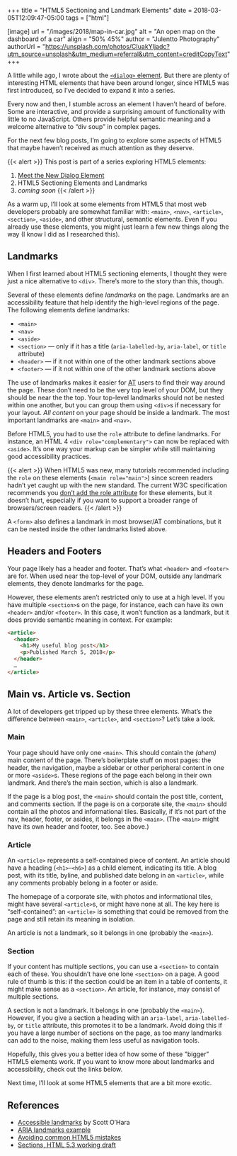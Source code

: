 +++
title = "HTML5 Sectioning and Landmark Elements"
date = 2018-03-05T12:09:47-05:00
tags = ["html"]

[image]
  url = "/images/2018/map-in-car.jpg"
  alt = "An open map on the dashboard of a car"
  align = "50% 45%"
  author = "Julentto Photography"
  authorUrl = "https://unsplash.com/photos/CIuakYIjadc?utm_source=unsplash&utm_medium=referral&utm_content=creditCopyText"
+++

A little while ago, I wrote about the [`<dialog>` element](/posts/2018/meet-the-new-dialog-element/). But there are plenty of interesting HTML elements that have been around longer, since HTML5 was first introduced, so I’ve decided to expand it into a series.

Every now and then, I stumble across an element I haven’t heard of before. Some are interactive, and provide a surprising amount of functionality with little to no JavaScript. Others provide helpful semantic meaning and a welcome alternative to “div soup” in complex pages.

For the next few blog posts, I’m going to explore some aspects of HTML5 that maybe haven’t received as much attention as they deserve.

{{< alert >}}
This post is part of a series exploring HTML5 elements:

1. [Meet the New Dialog Element](/posts/2018/meet-the-new-dialog-element/)
2. HTML5 Sectioning Elements and Landmarks
3. *coming soon*
{{< /alert >}}

As a warm up, I’ll look at some elements from HTML5 that most web developers probably are somewhat familiar with: `<main>`, `<nav>`, `<article>`, `<section>`, `<aside>`, and other structural, semantic elements. Even if you already use these elements, you might just learn a few new things along the way (I know I did as I researched this).

## Landmarks

When I first learned about HTML5 sectioning elements, I thought they were just a nice alternative to `<div>`. There’s more to the story than this, though.

Several of these elements define *landmarks* on the page. Landmarks are an accessibility feature that help identify the high-level regions of the page. The following elements define landmarks:

* `<main>`
* `<nav>`
* `<aside>`
* `<section>` — only if it has a title (`aria-labelled-by`, `aria-label`, or `title` attribute)
* `<header>` — if it not within one of the other landmark sections above
* `<footer>` — if it not within one of the other landmark sections above

The use of landmarks makes it easier for <abbr title="assistive technology">AT</abbr> users to find their way around the page. These don’t need to be the very top level of your DOM, but they should be near the the top. Your top-level landmarks should not be nested within one another, but you can group them using `<div>`s if necessary for your layout. *All content* on your page should be inside a landmark. The most important landmarks are `<main>` and `<nav>`.

Before HTML5, you had to use the `role` attribute to define landmarks. For instance, an HTML 4 `<div role="complementary">` can now be replaced with `<aside>`. It’s one way your markup can be simpler while still maintaining good accessibility practices.

{{< alert >}}
When HTML5 was new, many tutorials recommended including the `role` on these elements (`<main role="main">`) since screen readers hadn’t yet caught up with the new standard. The current W3C specification recommends you [don’t add the role attribute](https://www.w3.org/TR/html52/dom.html#do-not-set) for these elements, but it doesn’t hurt, especially if you want to support a broader range of browsers/screen readers.
{{< /alert >}}

A `<form>` also defines a landmark in most browser/AT combinations, but it can be nested inside the other landmarks listed above.

## Headers and Footers

Your page likely has a header and footer. That’s what `<header>` and `<footer>` are for. When used near the top-level of your DOM, outside any landmark elements, they denote landmarks for the page.

However, these elements aren’t restricted only to use at a high level. If you have multiple `<section>`s on the page, for instance, each can have its own `<header>` and/or `<footer>`. In this case, it won’t function as a landmark, but it does provide semantic meaning in context. For example:

```html
<article>
  <header>
    <h1>My useful blog post</h1>
    <p>Published March 5, 2018</p>
  </header>
  …
</article>
```

## Main vs. Article vs. Section

A lot of developers get tripped up by these three elements. What’s the difference between `<main>`, `<article>`, and `<section>`? Let’s take a look.

### Main

Your page should have only one `<main>`. This should contain the *(ahem)* main content of the page. There’s boilerplate stuff on most pages: the header, the navigation, maybe a sidebar or other peripheral content in one or more `<aside>`s. These regions of the page each belong in their own landmark. And there’s the main section, which is also a landmark.

If the page is a blog post, the `<main>` should contain the post title, content, and comments section. If the page is on a corporate site, the `<main>` should contain all the photos and informational tiles. Basically, if it’s not part of the nav, header, footer, or asides, it belongs in the `<main>`. (The `<main>` might have its own header and footer, too. See above.)

### Article

An `<article>` represents a self-contained piece of content. An article should have a heading (`<h1>`–`<h6>`) as a child element, indicating its title. A blog post, with its title, byline, and published date belong in an `<article>`, while any comments probably belong in a footer or aside.

The homepage of a corporate site, with photos and informational tiles, might have several `<article>`s, or might have none at all. The key here is “self-contained”: an `<article>` is something that could be removed from the page and still retain its meaning in isolation.

An article is not a landmark, so it belongs in one (probably the `<main>`).

### Section

If your content has multiple sections, you can use a `<section>` to contain each of these. You shouldn’t have one lone `<section>` on a page. A good rule of thumb is this: if the section could be an item in a table of contents, it might make sense as a `<section>`. An article, for instance, may consist of multiple sections.

A section is not a landmark. It belongs in one (probably the `<main>`). However, if you give a section a heading with an `aria-label`, `aria-labelled-by`, or `title` attribute, this promotes it to be a landmark. Avoid doing this if you have a large number of sections on the page, as too many landmarks can add to the noise, making them less useful as navigation tools.

Hopefully, this gives you a better idea of how some of these "bigger" HTML5 elements work. If you want to know more about landmarks and accessibility, check out the links below.

Next time, I’ll look at some HTML5 elements that are a bit more exotic.

## References

* [Accessible landmarks](http://www.scottohara.me/blog/2018/03/03/landmarks.html) by Scott O’Hara
* [ARIA landmarks example](https://www.w3.org/TR/wai-aria-practices/examples/landmarks/HTML5.html)
* [Avoiding common HTML5 mistakes](http://html5doctor.com/avoiding-common-html5-mistakes/)
* [Sections, HTML 5.3 working draft](https://www.w3.org/TR/html53/sections.html)

